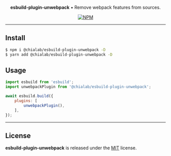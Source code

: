 <p align="center">
    <strong>esbuild-plugin-unwebpack</strong> • Remove webpack features from sources.
</p>

<p align="center">
    <a href="https://www.npmjs.com/package/@chialab/esbuild-plugin-unwebpack"><img alt="NPM" src="https://img.shields.io/npm/v/@chialab/esbuild-plugin-unwebpack.svg?style=flat-square"></a>
</p>

---

## Install

```sh
$ npm i @chialab/esbuild-plugin-unwebpack -D
$ yarn add @chialab/esbuild-plugin-unwebpack -D
```

## Usage

```js
import esbuild from 'esbuild';
import unwebpackPlugin from '@chialab/esbuild-plugin-unwebpack';

await esbuild.build({
    plugins: [
        unwebpackPlugin(),
    ],
});
```

---

## License

**esbuild-plugin-unwebpack** is released under the [MIT](https://github.com/chialab/rna/blob/main/packages/esbuild-plugin-unwebpack/LICENSE) license.
